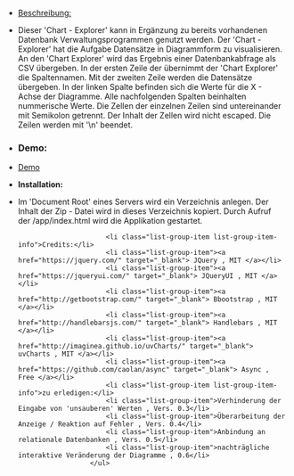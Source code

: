  + <u>Beschreibung:</u>
 + Dieser 'Chart - Explorer' kann in Ergänzung zu bereits vorhandenen Datenbank Verwaltungsprogrammen genutzt werden.
                                Der 'Chart - Explorer' hat die Aufgabe Datensätze in Diagrammform zu visualisieren.
                                An den 'Chart Explorer' wird das Ergebnis einer Datenbankabfrage als CSV übergeben.
                                In der ersten Zeile der übernimmt der 'Chart Explorer' die Spaltennamen.
                                Mit der zweiten Zeile werden die Datensätze übergeben. In der linken Spalte befinden sich die Werte für die X - Achse der Diagramme.
                                Alle nachfolgenden Spalten beinhalten nummerische Werte. Die Zellen der einzelnen Zeilen sind untereinander mit Semikolon getrennt.
                                Der Inhalt der Zellen wird nicht escaped.
                                Die Zeilen werden mit '\n' beendet.
+ ### Demo:
+ <a href="http.//chart-explorer.stephankrauss.de">Demo</a>
+ <b>Installation:</b>
+ Im 'Document Root' eines Servers wird ein Verzeichnis anlegen. Der Inhalt der Zip - Datei  wird in dieses Verzeichnis kopiert. Durch Aufruf der /app/index.html wird die Applikation gestartet.

                            <li class="list-group-item list-group-item-info">Credits:</li>
                            <li class="list-group-item"><a href="https://jquery.com/" target="_blank"> JQuery , MIT </a></li>
                            <li class="list-group-item"><a href="https://jqueryui.com/" target="_blank"> JQueryUI , MIT </a></li>
                            <li class="list-group-item"><a href="http://getbootstrap.com/" target="_blank"> Bbootstrap , MIT </a></li>
                            <li class="list-group-item"><a href="http://handlebarsjs.com/" target="_blank"> Handlebars , MIT </a></li>
                            <li class="list-group-item"><a href="http://imaginea.github.io/uvCharts/" target="_blank"> uvCharts , MIT </a></li>
                            <li class="list-group-item"><a href="https://github.com/caolan/async" target="_blank"> Async , Free </a></li>
                            <li class="list-group-item list-group-item-info">zu erledigen:</li>
                            <li class="list-group-item">Verhinderung der Eingabe von 'unsauberen' Werten , Vers. 0.3</li>
                            <li class="list-group-item">Überarbeitung der Anzeige / Reaktion auf Fehler , Vers. 0.4</li>
                            <li class="list-group-item">Anbindung an relationale Datenbanken , Vers. 0.5</li>
                            <li class="list-group-item">nachträgliche interaktive Veränderung der Diagramme , 0.6</li>
                        </ul>
